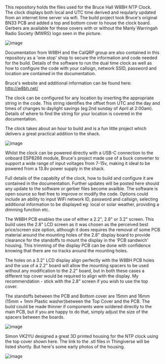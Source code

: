 This repository holds the files used for the Bruce Hall W8BH NTP Clock. The clock displays both local and UTC time derived and reqularly updated from an internet time server via wifi. The build project took Bruce's original BN33 PCB and added a top and bottom cover to house the clock board. Gerbers are available for these covers with or without the Manly Warringah Radio Society (MWRS) logo seen in the picture. 

![image](https://github.com/user-attachments/assets/14b7e2cb-526c-4650-acd3-af152780c68b)

Documentation from W8BH and the CalQRP group are also contained in this repository as a 'one stop' shop to secure the information and code needed for the build. Details of the software to run the dual time clock as well as how to configure the code with your callsign, network SSID, password and location are contained in the documentation. 

Bruce's website and additional information can be found here: http://w8bh.net/

The clock can be configured for any location by inserting the appropriate string in the code. This string identifies the offset from UTC and the day and times of changes to daylight savings (eg:2nd sunday of April at 2:00am). Details of where to find the string for your location is covered in the documentation. 

The clock takes about an hour to build and is a fun little project which delivers a great practical addition to the shack. 

![image](https://github.com/user-attachments/assets/59c70f6c-8328-487c-b480-25ff34069805)

Whilst the clock can be powered directly with a USB-C connection to the onboard ESP8266 module, Bruce's project made use of a buck converter to support a wide range of input voltages from 7-15v, making it ideal to be powered from a 13.8v power supply in the shack.

Full details of the capabilty of the clock, how to build and configure it are contained in the documentation. Further updates will be posted here should any update to the software or gerber files become availble. The software is open source so feel free to improve or modify the code. Options could include an ability to input WiFi network ID, password and callsign, selecting additional information to be displayed eg: local or solar weather, providing a dimming function etc.

The W8BH PCB enables the use of either a 2.2", 2.8" or 3.2" screen. This build uses the 2.8" LCD screen as it was chosen as the perceived best price/screen size option, although it does requires the removal of some PCB material around the mounting holes of the 2.8" display board to provide clearance for the standoffs to mount the display in the 'PCB sandwich' housing. This trimming of the display PCB can be done with confidence knowing that there are no tracks around the mounting holes. 

The holes on a 3.2" LCD display align perfectly with the W8BH PCB holes and the use of a 2.2" board will allow the mounting spacers to be used without any modification to the 2.2" board, but in both these cases a different top cover would be required to align with the display. My recommendation - stick with the 2.8" screen if you wish to use the top cover.

The standoffs between the PCB and Bottom cover are 15mm and 16mm (15mm + 1mm Plastic washer)between the Top Cover and the PCB. The build could be made thinner if components were soldered directly to the main PCB, but if you are happy to do that, simply adjust the size of the spacers between the boards.

![image](https://github.com/user-attachments/assets/685b4c6e-ecf7-4b40-9a97-8eb329498cef)

Simon VK2YU designed a great 3D printed housing for the NTP clock using the top cover shown here. The link to the .stl files in Thingiverse will be listed shortly. But here's some early photos of the housing. 

![image](https://github.com/user-attachments/assets/fe04f1a4-b68c-4498-a936-82e995905eb8)

